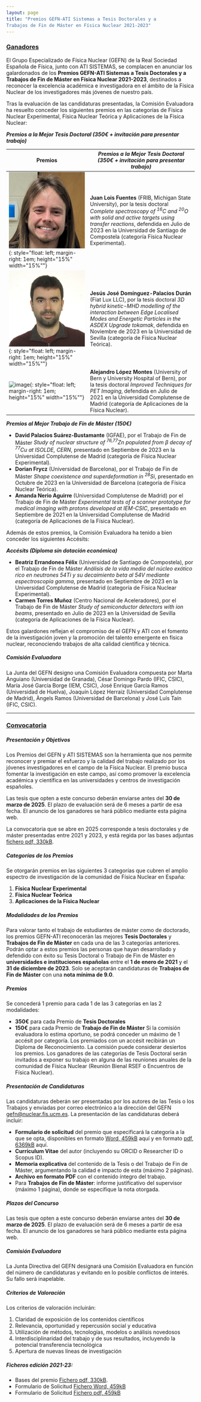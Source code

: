```yaml
---
layout: page
title: "Premios GEFN-ATI Sistemas a Tesis Doctorales y a
Trabajos de Fin de Máster en Física Nuclear 2021-2023"
---
```


### <ins>Ganadores</ins>

El Grupo Especializado de Física Nuclear (GEFN) de la Real Sociedad Española de Física, junto con ATI SISTEMAS, se complacen en anunciar los galardonados de los 
**Premios GEFN-ATI Sistemas a Tesis Doctorales y a Trabajos de Fin de Máster en Física Nuclear 2021-2023**, destinados a reconocer la excelencia académica e investigadora en el ámbito de la Física Nuclear 
de los investigadores más jóvenes de nuestro país.

Tras la evaluación de las candidaturas presentadas, la Comisión Evaluadora ha resuelto conceder los siguientes premios en las categorías de Física Nuclear Experimental, Física Nuclear Teórica y Aplicaciones de la Física Nuclear:

***Premios a la Mejor Tesis Doctoral (350€ + invitación para presentar trabajo)***

|  Premios | ***Premios a la Mejor Tesis Doctoral (350€ + invitación para presentar trabajo)*** |
| ---------- | ----------- |
| ![image](./2021_23/Lois_crop.jpg){: style="float: left; margin-right: 1em; height="15%" width="15%""}  | **Juan Lois Fuentes** (FRIB, Michigan State University), por la tesis doctoral *Complete spectroscopy of <sup>16</sup>C and <sup>20</sup>O with solid and active targets using transfer reactions*, defendida en Julio de 2023 en la Universidad de Santiago de Compostela (categoría Física Nuclear Experimental). |
| ![image](./2021_23/DominguezPalacios.jpg){: style="float: left; margin-right: 1em; height="15%" width="15%""}  | **Jesús José Domínguez-Palacios Durán** (Fiat Lux LLC), por la tesis doctoral *3D hybrid kinetic-MHD modelling of the interaction between Edge Localised Modes and Energetic Particles in the ASDEX Upgrade tokamak*, defendida en Noviembre de 2023 en la Universidad de Sevilla (categoría de Física Nuclear Teórica). |
| ![image](./2021_23/LopezMontes.jpg){: style="float: left; margin-right: 1em; height="15%" width="15%""}  | **Alejandro López Montes** (University of Bern y University Hospital of Bern), por la tesis doctoral *Improved Techniques for PET Imaging*, defendida en Julio de 2021 en la Universidad Complutense de Madrid (categoría de Aplicaciones de la Física Nuclear). |


***Premios al Mejor Trabajo de Fin de Máster (150€)***
+ **David Palacios Suárez-Bustamante** (IGFAE), por el Trabajo de Fin de Máster *Study of nuclear structure of <sup>76,77</sup>Zn populated from β decay of <sup>77</sup>Cu at ISOLDE, CERN*, presentado en Septiembre de 2023 en la Universidad Complutense de Madrid (categoría de Física Nuclear Experimental).
+ **Dorian Frycz** (Universidad de Barcelona),  por el Trabajo de Fin de Máster *Shape coexistence and superdeformation in <sup>28</sup>Si*, presentado en Octubre de 2023 en la Universidad de Barcelona (categoría de Física Nuclear Teórica).
+ **Amanda Nerio Aguirre** (Universidad Complutense de Madrid) por el Trabajo de Fin de Máster *Experimental tests of a scanner prototype for medical imaging with protons developed at IEM-CSIC*, presentado en Septiembre de 2021 en la Universidad Complutense de Madrid (categoría de Aplicaciones de la Física Nuclear).

Además de estos premios, la Comisión Evaluadora ha tenido a bien conceder los siguientes Accésits:

***Accésits (Diploma sin dotación económica)***
+ **Beatriz Errandonea Félix** (Universidad de Santiago de Compostela), por el Trabajo de Fin de Máster *Análisis de la vida media del núcleo exótico rico en neutrones 54Ti y su decaimiento beta al 54V mediante espectroscopía gamma*, presentado en Septiembre de 2023 en la Universidad Complutense de Madrid (categoría de Física Nuclear Experimental).
+ **Carmen Torres Muñoz** (Centro Nacional de Aceleradores), por el Trabajo de Fin de Máster *Study of semiconductor detectors with ion beams*, presentado en Julio de 2023 en la Universidad de Sevilla (categoría de Aplicaciones de la Física Nuclear).

Estos galardones reflejan el compromiso de el GEFN y ATI con el fomento de la investigación joven y la promoción del talento emergente en física nuclear, reconociendo trabajos de alta calidad científica y técnica. 


##### Comisión Evaluadora
La Junta del GEFN designo una Comisión Evaluadora compuesta por Marta Anguiano (Universidad de Granada), César Domingo Pardo (IFIC, CSIC), María José García Borge (IEM, CSIC), 
José Enrique García Ramos (Universidad de Huelva), Joaquín López Herraiz (Universidad Complutense de Madrid), Àngels Ramos (Universidad de Barcelona) y José Luís Taín (IFIC, CSIC). 

---

### <ins>Convocatoria</ins>

##### Presentación y Objetivos

Los Premios del GEFN y ATI SISTEMAS son la herramienta que nos permite reconocer y premiar el esfuerzo 
y la calidad del trabajo realizado por los jóvenes investigadores en el campo de la Física Nuclear. 
El premio busca fomentar la investigación en este campo, así como promover la excelencia académica y científica 
en las universidades y centros de investigación españoles. 

Las tesis que opten a este concurso deberán enviarse antes del **30 de marzo de 2025**. 
El plazo de evaluación será de 6 meses a partir de esa fecha. El anuncio de los ganadores se hará público mediante 
esta página web.

La convocatoria que se abre en 2025 corresponde a tesis doctorales y de máster presentadas entre 
2021 y 2023, y está regida por las bases adjuntas [fichero pdf, 330kB](/premios/2021_23/Bases-Premios-GEFN-ATI-2025_firmadas.pdf).

##### Categorías de los Premios

Se otorgarán premios en las siguientes 3 categorías que cubren el amplio espectro de investigación de la comunidad de Física Nuclear en España:

1. **Física Nuclear Experimental**
2. **Física Nuclear Teórica**
3. **Aplicaciones de la Física Nuclear**


##### Modalidades de los Premios
Para valorar tanto el trabajo de estudiantes de máster como de doctorado, los premios GEFN-ATI 
reconocerán las mejores **Tesis Doctorales** y **Trabajos de Fin de Máster** en cada una de las 3 categorías anteriores. 
Podrán optar a estos premios las personas que hayan desarrollado y defendido con éxito su Tesis Doctoral o Trabajo de 
Fin de Máster en **universidades e instituciones españolas** entre el **1 de enero de 2021** y el **31 de diciembre de 2023**.
Solo se aceptarán candidaturas de **Trabajos de Fin de Máster** con una **nota mínima de 9.0**.

##### Premios
Se concederá 1 premio para cada 1 de las 3 categorías en las 2 modalidades:
- **350€** para cada Premio de **Tesis Doctorales**
- **150€** para cada Premio de **Trabajo de Fin de Máster**
Si la comisión evaluadora lo estima oportuno, se podrá conceder un máximo de 1 accésit por categoría. 
Los premiados con un accésit recibirán un Diploma de Reconocimiento. La comisión puede considerar desiertos los premios.
Los ganadores de las categorías de Tesis Doctoral serán invitados a exponer su trabajo en alguna de las reuniones anuales 
de la comunidad de Física Nuclear (Reunión Bienal RSEF o Encuentros de Física Nuclear). 

##### Presentación de Candidaturas
Las candidaturas deberán ser presentadas por los autores de las Tesis o los Trabajos y enviadas por correo electrónico 
a la dirección del GEFN  <a href="mailto:gefn@nuclear.fis.ucm.es">gefn@nuclear.fis.ucm.es.</a> La presentación de las 
candidaturas deberá incluir:
- **Formulario de solicitud** del premio que especificará la categoría a la que se opta, disponibles en formato 
[Word, 459kB](./2021_23/FORMULARIO-SOLICITUD-GEFN-ATI-2025.docx) 
aquí y en formato 
[pdf, 6369kB](./2021_23/FORMULARIO-SOLICITUD-GEFN-ATI-2025.pdf) 
aquí.
- **Currículum Vitae** del autor (incluyendo su ORCID o Researcher ID o Scopus ID).
- **Memoria explicativa** del contenido de la Tesis o del Trabajo de Fin de Máster, argumentando la calidad e impacto de esta (máximo 2 páginas).
- **Archivo en formato PDF** con el contenido íntegro del trabajo. 
- Para **Trabajos de Fin de Máster**: informe justificativo del supervisor (máximo 1 página), donde se especifique la nota otorgada.

##### Plazos del Concurso
Las tesis que opten a este concurso deberán enviarse antes del **30 de marzo de 2025**. 
El plazo de evaluación será de 6 meses a partir de esa fecha. 
El anuncio de los ganadores se hará público mediante esta página web.


##### Comisión Evaluadora
La Junta Directiva del GEFN designará una Comisión Evaluadora en función del número de candidaturas 
y evitando en lo posible conflictos de interés. Su fallo será inapelable.

##### Criterios de Valoración
Los criterios de valoración incluirán:
1. Claridad de exposición de los contenidos científicos
2. Relevancia, oportunidad y repercusión social y educativa
3. Utilización de métodos, tecnologías, modelos o análisis novedosos
4. Interdisciplinaridad del trabajo y de sus resultados, incluyendo la potencial transferencia tecnológica
5. Apertura de nuevas líneas de investigación

##### Ficheros edición 2021-23:
- Bases del premio [Fichero pdf, 330kB](./2021_23/Bases-Premios-GEFN-ATI-2025_firmadas.pdf).
- Formulario de Solicitud [Fichero Word, 459kB](./2021_23/FORMULARIO-SOLICITUD-GEFN-ATI-2025.docx) 
- Formulario de Solicitud [Fichero pdf, 459kB](./2021_23/FORMULARIO-SOLICITUD-GEFN-ATI-2025.pdf) 